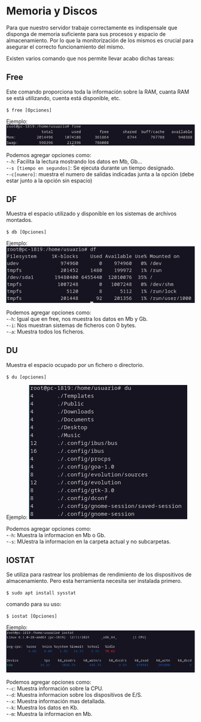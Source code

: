 # Memoria y Discos
Para que nuestro servidor trabaje correctamente es indispensale que disponga de memoria suficiente para sus procesos y espacio de almacenamiento. Por lo que la monitorización de los mismos es crucial para asegurar el correcto funcionamiento del mismo.

Existen varios comando que nos permite llevar acabo dichas tareas:

## Free
Este comando proporciona toda la información sobre la RAM, cuanta RAM se está utilizando, cuenta está disponible, etc.

`$ free [Opciones]`

Ejemplo:  
![free](/img/memoria/free.PNG)

Podemos agregar opciones como:  
-`-h`: Facilita la lectura mostrando los datos en Mb, Gb...  
-`-s [tiempo en segundos]`: Se ejecuta durante un tiempo designado.  
-`-c[numero]`: muestra el numero de salidas indicadas junta a la opción (debe estar junto a la opción sin espacio)

## DF
Muestra el espacio utilizado y disponible en los sistemas de archivos montados.

`$ db [Opciones]`

Ejemplo:
![df](/img/memoria/df.PNG)

Podemos agregar opciones como:  
-`-h`: Igual que en free, nos muestra los datos en Mb y Gb.  
-`-i`: Nos muestran sistemas de ficheros con 0 bytes.  
-`-a`: Muestra todos los ficheros.

## DU
 Muestra el espacio ocupado por un fichero o directorio.

`$ du [opciones]`

Ejemplo:
![du](/img/memoria/du.PNG)

Podemos agregar opciones como:  
-`-h`: Muestra la informacion en Mb o Gb.  
-`-s`: MUestra la informacion en la carpeta actual y no subcarpetas.

## IOSTAT
Se utiliza para rastrear los problemas de rendimiento de los dispositivos de
almacenamiento. Pero esta herramienta necesita ser instalada primero.

`$ sudo apt install sysstat`

comando para su uso:

`$ iostat [Opciones]`

Ejemplo:
![iostat](/img/memoria/iostat.PNG)

Podemos agregar opciones como:  
-`-c`: Muestra información sobre la CPU.  
-`-d`: Muestra informacion sobre los dispositivos de E/S.  
-`-x`: Muestra información mas detallada.  
-`-k`: Muestra los datos en Kb.  
-`-m`: Muestra la informacion en Mb.
